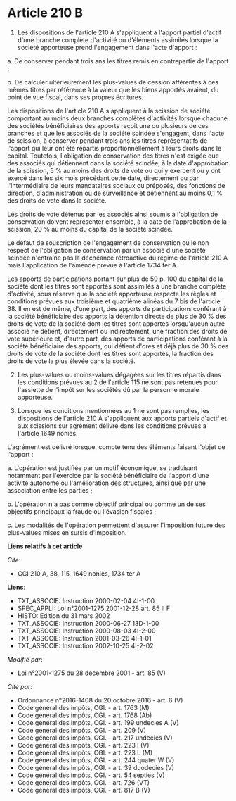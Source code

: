 # Article 210 B

1. Les dispositions de l'article 210 A s'appliquent à l'apport partiel d'actif d'une branche complète d'activité ou
d'éléments assimilés lorsque la société apporteuse prend l'engagement dans l'acte d'apport :

a. De conserver pendant trois ans les titres remis en contrepartie de l'apport ;

b. De calculer ultérieurement les plus-values de cession afférentes à ces mêmes titres par référence à la valeur que les
biens apportés avaient, du point de vue fiscal, dans ses propres écritures.

Les dispositions de l'article 210 A s'appliquent à la scission de société comportant au moins deux branches complètes
d'activités lorsque chacune des sociétés bénéficiaires des apports reçoit une ou plusieurs de ces branches et que les
associés de la société scindée s'engagent, dans l'acte de scission, à conserver pendant trois ans les titres représentatifs
de l'apport qui leur ont été répartis proportionnellement à leurs droits dans le capital. Toutefois, l'obligation de
conservation des titres n'est exigée que des associés qui détiennent dans la société scindée, à la date d'approbation de la
scission, 5 % au moins des droits de vote ou qui y exercent ou y ont exercé dans les six mois précédant cette date,
directement ou par l'intermédiaire de leurs mandataires sociaux ou préposés, des fonctions de direction, d'administration ou
de surveillance et détiennent au moins 0,1 % des droits de vote dans la société.

Les droits de vote détenus par les associés ainsi soumis à l'obligation de conservation doivent représenter ensemble, à la
date de l'approbation de la scission, 20 % au moins du capital de la société scindée.

Le défaut de souscription de l'engagement de conservation ou le non respect de l'obligation de conservation par un associé
d'une société scindée n'entraîne pas la déchéance rétroactive du régime de l'article 210 A mais l'application de l'amende
prévue à l'article 1734 ter A.

Les apports de participations portant sur plus de 50 p. 100 du capital de la société dont les titres sont apportés sont
assimilés à une branche complète d'activité, sous réserve que la société apporteuse respecte les règles et conditions prévues
aux troisième et quatrième alinéas du 7 bis de l'article 38. Il en est de même, d'une part, des apports de participations
conférant à la société bénéficiaire des apports la détention directe de plus de 30 % des droits de vote de la société dont
les titres sont apportés lorsqu'aucun autre associé ne détient, directement ou indirectement, une fraction des droits de vote
supérieure et, d'autre part, des apports de participations conférant à la société bénéficiaire des apports, qui détient
d'ores et déjà plus de 30 % des droits de vote de la société dont les titres sont apportés, la fraction des droits de vote la
plus élevée dans la société.

2. Les plus-values ou moins-values dégagées sur les titres répartis dans les conditions prévues au 2 de l'article 115 ne sont
pas retenues pour l'assiette de l'impôt sur les sociétés dû par la personne morale apporteuse.

3. Lorsque les conditions mentionnées au 1 ne sont pas remplies, les dispositions de l'article 210 A s'appliquent aux apports
partiels d'actif et aux scissions sur agrément délivré dans les conditions prévues à l'article 1649 nonies.

L'agrément est délivré lorsque, compte tenu des éléments faisant l'objet de l'apport :

a. L'opération est justifiée par un motif économique, se traduisant notamment par l'exercice par la société bénéficiaire de
l'apport d'une activité autonome ou l'amélioration des structures, ainsi que par une association entre les parties ;

b. L'opération n'a pas comme objectif principal ou comme un de ses objectifs principaux la fraude ou l'évasion fiscales ;

c. Les modalités de l'opération permettent d'assurer l'imposition future des plus-values mises en sursis d'imposition.

**Liens relatifs à cet article**

_Cite_:

  - CGI 210 A, 38, 115, 1649 nonies, 1734 ter A

**Liens**:

  - TXT_ASSOCIE: Instruction 2000-02-04 4I-1-00
  - SPEC_APPLI: Loi n°2001-1275 2001-12-28 art. 85 II F
  - HISTO: Edition du 31 mars 2002
  - TXT_ASSOCIE: Instruction 2000-06-27 13D-1-00
  - TXT_ASSOCIE: Instruction 2000-08-03 4I-2-00
  - TXT_ASSOCIE: Instruction 2001-03-26 4I-1-01
  - TXT_ASSOCIE: Instruction 2002-10-25 4I-2-02

_Modifié par_:

  - Loi n°2001-1275 du 28 décembre 2001 - art. 85 (V)

_Cité par_:

  - Ordonnance n°2016-1408 du 20 octobre 2016 - art. 6 (V)
  - Code général des impôts, CGI. - art. 1763 (M)
  - Code général des impôts, CGI. - art. 1768 (Ab)
  - Code général des impôts, CGI. - art. 199 undecies A (V)
  - Code général des impôts, CGI. - art. 209 (V)
  - Code général des impôts, CGI. - art. 217 undecies (V)
  - Code général des impôts, CGI. - art. 223 I (V)
  - Code général des impôts, CGI. - art. 223 L (M)
  - Code général des impôts, CGI. - art. 244 quater W (V)
  - Code général des impôts, CGI. - art. 39 duodecies (V)
  - Code général des impôts, CGI. - art. 54 septies (V)
  - Code général des impôts, CGI. - art. 726 (VT)
  - Code général des impôts, CGI. - art. 817 B (V)

